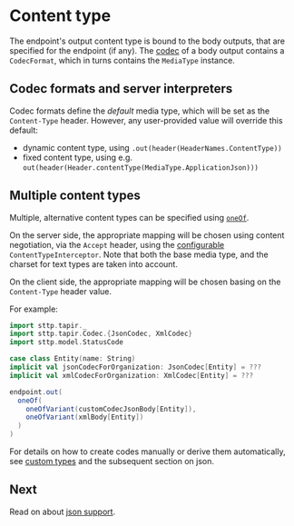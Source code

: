 # Content type

The endpoint's output content type is bound to the body outputs, that are specified for the endpoint (if any). The 
[codec](codecs.md) of a body output contains a `CodecFormat`, which in turns contains the `MediaType` instance.

## Codec formats and server interpreters

Codec formats define the *default* media type, which will be set as the `Content-Type` header. However, any 
user-provided value will override this default:

* dynamic content type, using `.out(header(HeaderNames.ContentType))`
* fixed content type, using e.g. `out(header(Header.contentType(MediaType.ApplicationJson)))`

## Multiple content types

Multiple, alternative content types can be specified using [`oneOf`](oneof.md). 

On the server side, the appropriate mapping will be chosen using content negotiation, via the `Accept` header, using
the [configurable](../server/options.md) `ContentTypeInterceptor`. Note that both the base media type, and the charset
for text types are taken into account.

On the client side, the appropriate mapping will be chosen basing on the `Content-Type` header value.

For example:

```scala
import sttp.tapir._
import sttp.tapir.Codec.{JsonCodec, XmlCodec}
import sttp.model.StatusCode

case class Entity(name: String)
implicit val jsonCodecForOrganization: JsonCodec[Entity] = ???
implicit val xmlCodecForOrganization: XmlCodec[Entity] = ???

endpoint.out(
  oneOf(
    oneOfVariant(customCodecJsonBody[Entity]),
    oneOfVariant(xmlBody[Entity])
  )
)
```

For details on how to create codes manually or derive them automatically, see [custom types](customtypes.md) and the
subsequent section on json.

## Next

Read on about [json support](json.md).
